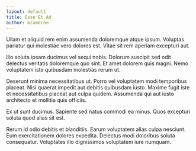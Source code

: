 ```yaml
---
layout: default
title: Esse Et Ad
author: mcameron
---
```


Ullam et aliquid rem enim assumenda doloremque atque ipsum. Voluptas pariatur qui molestiae vero dolores est. Vitae sit rem aperiam excepturi aut.

Illo soluta ipsam ducimus vel sequi nobis. Dolorum suscipit sed odit delectus veritatis doloremque quo sint. Et amet dolorem quis magni. Nemo voluptatem iste quibusdam molestias rerum ut.

Deserunt minima necessitatibus ut. Porro vel voluptatem modi temporibus placeat. Nisi quaerat impedit aut debitis quibusdam iusto. Maxime fugit iste et necessitatibus placeat aut culpa quidem. Assumenda qui aut iusto architecto et mollitia quis officiis.

Ex ut sunt ducimus. Sapiente sed natus commodi ea minus. Quos excepturi soluta quod alias sit est.

Rerum id odio debitis et blanditiis. Earum voluptatem alias culpa nesciunt. Eum exercitationem dolores expedita. Delectus modi doloribus soluta consequatur. Voluptates illo dignissimos voluptatem iure numquam.
